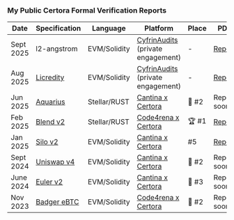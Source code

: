 ### My Public Certora Formal Verification Reports

| Date | Specification | Language | Platform | Place | PDF |
|------|---------|----------|----------|-------|-----|
| Sept 2025 | l2-angstrom | EVM/Solidity | [CyfrinAudits](https://x.com/CyfrinAudits) (private engagement) | - | [Report](https://github.com/Cyfrin/cyfrin-audit-reports/blob/main/reports/2025-10-01-cyfrin-sorella-l2-angstrom-v2.1.fv.pdf) |
| Aug 2025 | [Licredity](https://github.com/alexzoid-eth/licredity-v1-core-fv/tree/cyfrin-formal-verification/certora) | EVM/Solidity | [CyfrinAudits](https://x.com/CyfrinAudits) (private engagement) | - | [Report](https://github.com/Cyfrin/cyfrin-audit-reports/blob/main/reports/2025-09-01-cyfrin-licredity-v2.0.FV.pdf) |
| Jun 2025 | [Aquarius](https://github.com/alexzoid-eth/aquarius-cantina-fv/tree/main/fees_collector/src/certora_specs) | Stellar/RUST | [Cantina x Certora](https://cantina.xyz/competitions/990ce947-05da-443e-b397-be38a65f0bff) | 🥈 #2 | Report soon... |
| Feb 2025 | [Blend v2](https://github.com/alexzoid-eth/2025-02-blend-fv/tree/main/blend-contracts-v2/backstop) | Stellar/RUST | [Code4rena x Certora](https://code4rena.com/audits/2025-02-blend-v2-audit-certora-formal-verification) | 🏆 #1 | [Report](./2025_02_blend_v2_backstop_fv_report_alexzoid.pdf) |
| Jan 2025 | [Silo v2](https://github.com/alexzoid-eth/silo-v2-cantina-fv/tree/main/certora) | EVM/Solidity | [Cantina x Certora](https://cantina.xyz/competitions/18f1e37b-9ac2-4ba9-b32e-50344500c1a7) | #5 | [Report](./2025_01_silo_v2_fv_report_alexzoid.pdf) |
| Sept 2024 | [Uniswap v4](https://github.com/alexzoid-eth/uniswap-v4-periphery-cantina-fv/tree/main/certora)  | EVM/Solidity | [Cantina x Certora](https://cantina.xyz/competitions/e2cf6906-ec8b-4c78-a585-74ac90615659) | 🥈 #2 | Report soon... |
| June 2024 | [Euler v2](https://github.com/alexzoid-eth/euler-vault-cantina-fv/tree/master/certora) | EVM/Solidity | [Cantina x Certora](https://cantina.xyz/competitions/41306bb9-2bb8-4da6-95c3-66b85e11639f) | 🥉 #3 | Report soon... |
| Nov 2023 | [Badger eBTC](https://github.com/alexzoid-eth/2023-10-badger-fv/tree/main/certora) | EVM/Solidity | [Code4rena x Certora](https://code4rena.com/audits/2023-10-badger-ebtc-audit-certora-formal-verification-competition) | 🥈 #2 | Report soon... |
